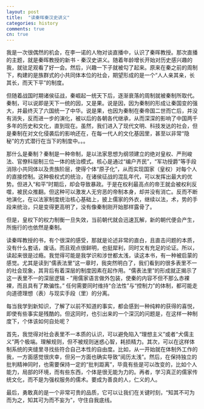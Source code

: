```yaml
---
layout: post
title:  "读秦晖秦汉史讲义"
categories: history
comments: true
cn: true
---
```


我是一次很偶然的机会，在李一诺的人物对谈直播中，认识了秦晖教授。那次直播的主题，就是秦晖教授的新书 - 秦汉史讲义。随着年龄增长开始对历史感兴趣的我，就驻足观看了好一会。然后，兴趣一下子就被勾了起来。原来在秦之前的周制下，构建的是族群式的小共同体本位的社会，期望形成的是一个“人人亲其亲，长其长，而天下平”的制度。

但随着战国时期诸侯征战，秦崛起一统天下后，逐渐衰落的周制就被秦制所取代。秦制，可以说即是天下一统的因，又是果。说是因，因为秦制的形成让秦国变的强大，并最终灭了六国统一了中华。说是果，也因为秦制在秦帝国二世而亡后，并没有消失，反而进一步的演化，被以后的各朝各代继承，从而深深的影响了中国两千多年的历史和文化，直到现在。虽然，我们进入了现代文明、科技发达的社会，但是秦制在对文化侵袭后的影响还在，在每一代人的文化基因里，甚至以非常“隐秘”的方式潜行在当下的制度中。。。

那什么是秦制？秦制是一种帝制，是以法家思想为纲领建立的绝对皇权、严刑峻法、官僚科层制三位一体的统治模式。核心是通过“编户齐民”，“军功授爵”等手段消除小共同体以及贵族阶层，使得个体“原子化”，从而实现国家（皇权）对每个人的直接控制。这种极权式的统治，在诸侯征战的混乱年代，可以发挥出最大的优势。但进入“和平”时期后，却会导致暴政。于是在权利最高点的帝王就会被权利反噬，被民众推翻。但这种可以激发人无穷恶的帝制本身，却并没有消亡。反而不断地演化，在以法家制度统治核心基础上，披上儒家的外衣，继续以法，术，势的手段来统治，只是变得更高明了，没有像秦制刚开始那样露骨了。

但是，皇权下的权力制衡一旦失效，当前朝代就会迅速瓦解，新的朝代便会产生，所施行的也依然是秦制。

读秦晖教授的书，有个很深的感受，那就是论述非常的直白，且直击问题的本质，没有什么套话，废话。而且观点很鲜明，也挺犀利，同时又有充足的论证。所以，读起来很是过瘾。我觉得可能是我学识和涉世都太浅，读这本书，有一种被启蒙的感觉。尤其是读到“儒表法里”这一章时，我突然明白了，我们看到的很多表里不一的社会现象，其背后有着深层的制度因素在起作用。“儒表法里”的形成就正揭示了这一表里不一的深层逻辑 - ”用儒家语言做外包装，使秦的内容不但不那么赤裸裸，而且具有了欺骗性。” 任何需要同时维持“合法性”与“控制力”的体制，都可能走向道德理想（表）与现实手段（里）的分离。

每当我学到新知识，了解了以前不知道的事实，都会感到一种纯粹的获得的喜悦，即使有些事实是残酷的。但这同时，也引出来的一个深沉的问题是，在这样一种制度下，个体该如何自处呢？

首先，我觉得对社会表里不一本质的认识，可以避免陷入“理想主义”或者“犬儒主义”两个极端。理解规则，但不被规则迷惑心智，耗损精力。其次，可以在这样体制系统的夹缝里寻找些符合自己本性的自由度。比如，从一开始就在体制外工作的我，一方面感觉很庆幸，但另一方面也确实导致“阅历太浅”。然后，在保持独立的批判精神同时，也需要保持一定的“批判距离”，毕竟有些是可以改变的，比如个人能力，局部的环境，而有些东西，个体是很无能为力的。再者，学习真正的儒家传统文化，而不是为强权服务的儒术。要成为善良的人，仁义的人。

最后，勇敢真的是一个非常可贵的品质，它可以让我们在关键时刻，“知其不可为而为之，知其可为而不妄为”，守住自我底线。